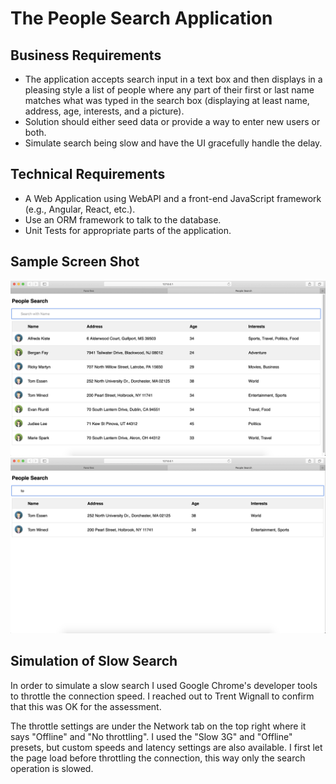 # The People Search Application 

## Business Requirements <br>
* The application accepts search input in a text box and then displays in a pleasing style a list of people where any part of their first or last name matches what was typed in the search box (displaying at least name, address, age, interests, and a picture).  <br>
* Solution should either seed data or provide a way to enter new users or both. <br>
* Simulate search being slow and have the UI gracefully handle the delay. 
 
## Technical Requirements 
 
* A Web Application using WebAPI and a front-end JavaScript framework (e.g., Angular, React, etc.).  <br>
* Use an ORM framework to talk to the database. <br>
* Unit Tests for appropriate parts of the application. 

## Sample Screen Shot 

![picture alt](https://github.com/suneetkh/PeopleSearch/blob/master/PeopleSearch/images/ss1.png "Screen Shot 1")
![picture alt](https://github.com/suneetkh/PeopleSearch/blob/master/PeopleSearch/images/ss2.png "Screen Shot 2")


## Simulation of Slow Search
In order to simulate a slow search I used Google Chrome's developer tools to throttle the connection speed. I reached out to Trent Wignall to confirm that this was OK for the assessment.

The throttle settings are under the Network tab on the top right where it says "Offline" and "No throttling". I used the "Slow 3G" and "Offline" presets, but custom speeds and latency settings are also available. I first let the page load before throttling the connection, this way only the search operation is slowed.
